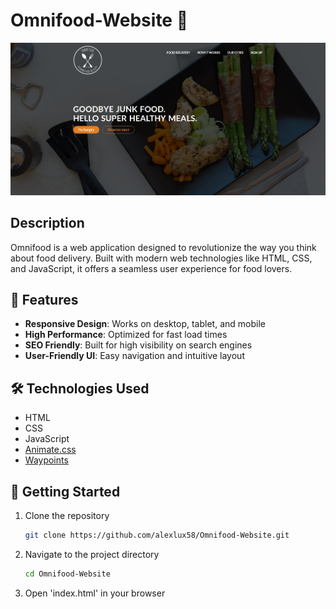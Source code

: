 # Omnifood-Website 🍲

![Omnifood Logo](omnifood.jpg)

## Description

Omnifood is a web application designed to revolutionize the way you think about food delivery. Built with modern web technologies like HTML, CSS, and JavaScript, it offers a seamless user experience for food lovers.

## 🌈 Features

- **Responsive Design**: Works on desktop, tablet, and mobile
- **High Performance**: Optimized for fast load times
- **SEO Friendly**: Built for high visibility on search engines
- **User-Friendly UI**: Easy navigation and intuitive layout

## 🛠️ Technologies Used

- HTML
- CSS
- JavaScript
- [Animate.css](https://animate.style/)
- [Waypoints](https://github.com/imakewebthings/waypoints)

## 🚀 Getting Started

1. Clone the repository
   ```bash
   git clone https://github.com/alexlux58/Omnifood-Website.git
   ```
2. Navigate to the project directory
   ```bash
   cd Omnifood-Website
   ```
3. Open 'index.html' in your browser
